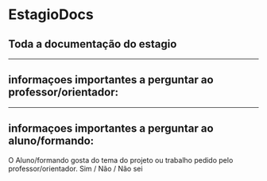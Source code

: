 # EstagioDocs
Toda a documentação do estagio
------------------------------------------------------------------------------------------



------------------------------------------------------------------------------------------

informaçoes importantes a perguntar ao professor/orientador:
------------------------------------------------------------------------------------------

------------------------------------------------------------------------------------------

informaçoes importantes a perguntar ao aluno/formando:
------------------------------------------------------------------------------------------

O Aluno/formando gosta do tema do projeto ou trabalho pedido pelo professor/orientador. Sim / Não / Não sei